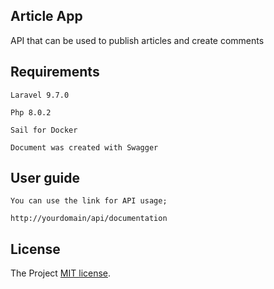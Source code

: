 
## Article App

API that can be used to publish articles and create comments

## Requirements
    Laravel 9.7.0

    Php 8.0.2

    Sail for Docker
    
    Document was created with Swagger

## User guide
    You can use the link for API usage;
    
    http://yourdomain/api/documentation

## License

The Project [MIT license](https://opensource.org/licenses/MIT).